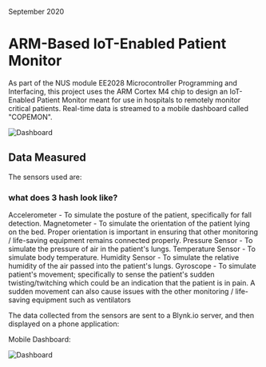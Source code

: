 September 2020
# ARM-Based IoT-Enabled Patient Monitor

As part of the NUS module EE2028 Microcontroller Programming and Interfacing, this project uses the ARM Cortex M4 chip to design an IoT-Enabled Patient Monitor meant for use in hospitals to remotely monitor critical patients. Real-time data is streamed to a mobile dashboard called "COPEMON".

![Dashboard](Mobile_Dashboard.png)

## Data Measured

The sensors used are:

### what does 3 hash look like?

Accelerometer - To simulate the posture of the patient, specifically for fall detection.
Magnetometer - To simulate the orientation of the patient lying on the bed. Proper orientation is important in ensuring that other monitoring / life-saving equipment remains connected properly.
Pressure Sensor - To simulate the pressure of air in the patient's lungs.
Temperature Sensor - To simulate body temperature.
Humidity Sensor - To simulate the relative humidity of the air passed into the patient's lungs.
Gyroscope - To simulate patient's movement; specifically to sense the patient's sudden twisting/twitching which could be an indication that the patient is in pain. A sudden movement can also cause issues with the other monitoring / life-saving equipment such as ventilators

The data collected from the sensors are sent to a Blynk.io server, and then displayed on a phone application:

Mobile Dashboard:

![Dashboard](Mobile_Dashboard.png)
